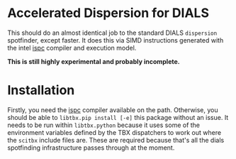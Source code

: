 # Accelerated Dispersion for DIALS

This should do an almost identical job to the standard DIALS `dispersion`
spotfinder, except faster. It does this via SIMD instructions generated with the
intel [ispc](https://ispc.github.io/) compiler and execution model.

**This is still highly experimental and probably incomplete.**

# Installation

Firstly, you need the [ispc](https://ispc.github.io/) compiler available on the
path. Otherwise, you should be able to `libtbx.pip install [-e]` this package
without an issue. It needs to be run within `libtbx.python` because it uses
some of the environment variables defined by the TBX dispatchers to work out
where the `scitbx` include files are. These are required because that's all
the dials spotfinding infrastructure passes through at the moment.